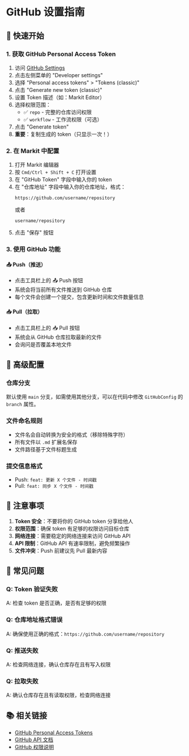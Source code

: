 # GitHub 设置指南

## 🚀 快速开始

### 1. 获取 GitHub Personal Access Token

1. 访问 [GitHub Settings](https://github.com/settings)
2. 点击左侧菜单的 "Developer settings"
3. 选择 "Personal access tokens" > "Tokens (classic)"
4. 点击 "Generate new token (classic)"
5. 设置 Token 描述（如：Markit Editor）
6. 选择权限范围：
    - ✅ `repo` - 完整的仓库访问权限
    - ✅ `workflow` - 工作流权限（可选）
7. 点击 "Generate token"
8. **重要**：复制生成的 token（只显示一次！）

### 2. 在 Markit 中配置

1. 打开 Markit 编辑器
2. 按 `Cmd/Ctrl + Shift + C` 打开设置
3. 在 "GitHub Token" 字段中输入你的 token
4. 在 "仓库地址" 字段中输入你的仓库地址，格式：
    ```
    https://github.com/username/repository
    ```
    或者
    ```
    username/repository
    ```
5. 点击 "保存" 按钮

### 3. 使用 GitHub 功能

#### 📤 Push（推送）

-   点击工具栏上的 📤 Push 按钮
-   系统会将当前所有文件推送到 GitHub 仓库
-   每个文件会创建一个提交，包含更新时间和文件数量信息

#### 📥 Pull（拉取）

-   点击工具栏上的 📥 Pull 按钮
-   系统会从 GitHub 仓库拉取最新的文件
-   会询问是否覆盖本地文件

## 🔧 高级配置

### 仓库分支

默认使用 `main` 分支，如需使用其他分支，可以在代码中修改 `GitHubConfig` 的 `branch` 属性。

### 文件命名规则

-   文件名会自动转换为安全的格式（移除特殊字符）
-   所有文件以 `.md` 扩展名保存
-   文件路径基于文件标题生成

### 提交信息格式

-   Push: `feat: 更新 X 个文件 - 时间戳`
-   Pull: `feat: 同步 X 个文件 - 时间戳`

## 🚨 注意事项

1. **Token 安全**：不要将你的 GitHub token 分享给他人
2. **权限范围**：确保 token 有足够的权限访问目标仓库
3. **网络连接**：需要稳定的网络连接来访问 GitHub API
4. **API 限制**：GitHub API 有速率限制，避免频繁操作
5. **文件冲突**：Push 前建议先 Pull 最新内容

## 🐛 常见问题

### Q: Token 验证失败

A: 检查 token 是否正确，是否有足够的权限

### Q: 仓库地址格式错误

A: 确保使用正确的格式：`https://github.com/username/repository`

### Q: 推送失败

A: 检查网络连接，确认仓库存在且有写入权限

### Q: 拉取失败

A: 确认仓库存在且有读取权限，检查网络连接

## 📚 相关链接

-   [GitHub Personal Access Tokens](https://github.com/settings/tokens)
-   [GitHub API 文档](https://docs.github.com/en/rest)
-   [GitHub 权限说明](https://docs.github.com/en/authentication/keeping-your-account-and-data-secure/creating-a-personal-access-token#about-tokens)
